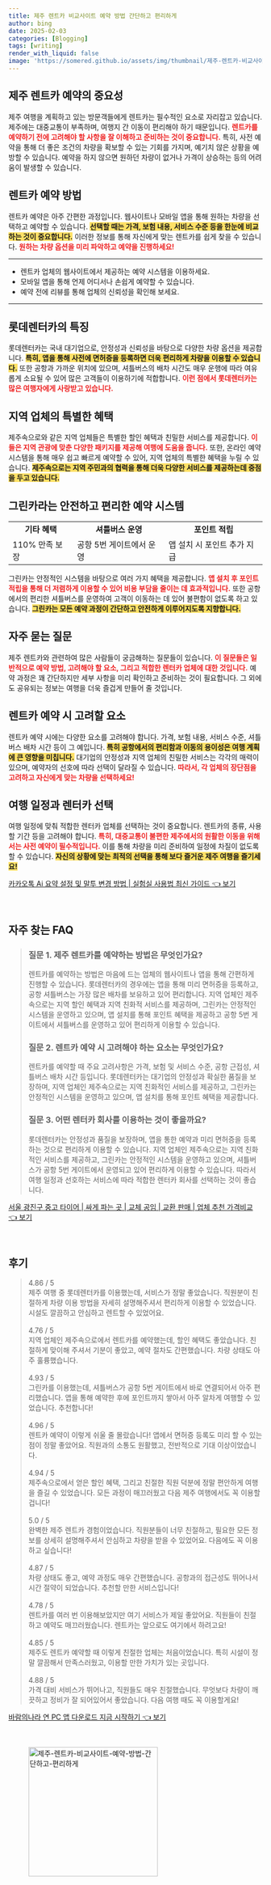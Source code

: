 ```yaml
---
title: 제주 렌트카 비교사이트 예약 방법 간단하고 편리하게
author: bing
date: 2025-02-03
categories: [Blogging]
tags: [writing]
render_with_liquid: false
image: 'https://somered.github.io/assets/img/thumbnail/제주-렌트카-비교사이트-예약-방법-간단하고-편리하게.webp'
---
```



<h2 id='제주 렌트카 예약의 중요성'>제주 렌트카 예약의 중요성</h2>

<p>제주 여행을 계획하고 있는 방문객들에게 렌트카는 필수적인 요소로 자리잡고 있습니다. 제주에는 대중교통이 부족하며, 여행지 간 이동이 편리해야 하기 때문입니다. <b><span style="color: #ee2323;">렌트카를 예약하기 전에 고려해야 할 사항을 잘 이해하고 준비하는 것이 중요합니다.</span></b> 특히, 사전 예약을 통해 더 좋은 조건의 차량을 확보할 수 있는 기회를 가지며, 예기치 않은 상황을 예방할 수 있습니다. 예약을 하지 않으면 원하던 차량이 없거나 가격이 상승하는 등의 어려움이 발생할 수 있습니다.</p>

<h2 id='렌트카 예약 방법'>렌트카 예약 방법</h2>

<p>렌트카 예약은 아주 간편한 과정입니다. 웹사이트나 모바일 앱을 통해 원하는 차량을 선택하고 예약할 수 있습니다. <b><span style="background-color: #ffe066;">선택할 때는 가격, 보험 내용, 서비스 수준 등을 한눈에 비교하는 것이 중요합니다.</span></b> 이러한 정보를 통해 자신에게 맞는 렌트카를 쉽게 찾을 수 있습니다. <b><span style="color: #ee2323;">원하는 차량 옵션을 미리 파악하고 예약을 진행하세요!</span></b></p>

<hr />

<ul>
    <li>렌트카 업체의 웹사이트에서 제공하는 예약 시스템을 이용하세요.</li>
    <li>모바일 앱을 통해 언제 어디서나 손쉽게 예약할 수 있습니다.</li>
    <li>예약 전에 리뷰를 통해 업체의 신뢰성을 확인해 보세요.</li>
</ul>

<hr />

<h2 id='롯데렌터카의 특징'>롯데렌터카의 특징</h2>

<p>롯데렌터카는 국내 대기업으로, 안정성과 신뢰성을 바탕으로 다양한 차량 옵션을 제공합니다. <b><span style="background-color: #ffe066;">특히, 앱을 통해 사전에 면허증을 등록하면 더욱 편리하게 차량을 이용할 수 있습니다.</span></b> 또한 공항과 가까운 위치에 있으며, 셔틀버스의 배차 시간도 매우 운행에 따라 여유롭게 소요될 수 있어 많은 고객들이 이용하기에 적합합니다. <b><span style="color: #ee2323;">이런 점에서 롯데렌터카는 많은 여행자에게 사랑받고 있습니다.</span></b></p>

<h2 id='지역 업체의 특별한 혜택'>지역 업체의 특별한 혜택</h2>

<p>제주속으로와 같은 지역 업체들은 특별한 할인 혜택과 친밀한 서비스를 제공합니다. <b><span style="color: #ee2323;">이들은 지역 관광에 맞춘 다양한 패키지를 제공해 여행에 도움을 줍니다.</span></b> 또한, 온라인 예약 시스템을 통해 매우 쉽고 빠르게 예약할 수 있어, 지역 업체의 특별한 혜택을 누릴 수 있습니다. <b><span style="background-color: #ffe066;">제주속으로는 지역 주민과의 협력을 통해 더욱 다양한 서비스를 제공하는데 중점을 두고 있습니다.</span></b></p>

<h2 id='그린카의 예약 시스템'>그린카라는 안전하고 편리한 예약 시스템</h2>

<table>
    <tr>
        <td style="text-align: center; height: 17px;"><b>기타 혜택</b></td>
        <td style="text-align: center; height: 17px;"><b>셔틀버스 운영</b></td>
        <td style="text-align: center; height: 17px;"><b>포인트 적립</b></td>
    </tr>
    <tr>
        <td>110% 만족 보장</td>
        <td>공항 5번 게이트에서 운영</td>
        <td>앱 설치 시 포인트 추가 지급</td>
    </tr>
</table>

<p>그린카는 안정적인 시스템을 바탕으로 여러 가지 혜택을 제공합니다. <b><span style="color: #ee2323;">앱 설치 후 포인트 적립을 통해 더 저렴하게 이용할 수 있어 비용 부담을 줄이는 데 효과적입니다.</span></b> 또한 공항에서의 편리한 셔틀버스를 운영하여 고객이 이동하는 데 있어 불편함이 없도록 하고 있습니다. <b><span style="background-color: #ffe066;">그린카는 모든 예약 과정이 간단하고 안전하게 이루어지도록 지향합니다.</span></b></p>

<h2 id='자주 묻는 질문'>자주 묻는 질문</h2>

<p>제주 렌트카와 관련하여 많은 사람들이 궁금해하는 질문들이 있습니다. <b><span style="color: #ee2323;">이 질문들은 일반적으로 예약 방법, 고려해야 할 요소, 그리고 적합한 렌터카 업체에 대한 것입니다.</span></b> 예약 과정은 꽤 간단하지만 세부 사항을 미리 확인하고 준비하는 것이 필요합니다. 그 외에도 공유되는 정보는 여행을 더욱 즐겁게 만들어 줄 것입니다.</p>

<h2 id='렌트카 예약 시 고려할 요소'>렌트카 예약 시 고려할 요소</h2>

<p>렌트카 예약 시에는 다양한 요소를 고려해야 합니다. 가격, 보험 내용, 서비스 수준, 셔틀버스 배차 시간 등이 그 예입니다. <b><span style="background-color: #ffe066;">특히 공항에서의 편리함과 이동의 용이성은 여행 계획에 큰 영향을 미칩니다.</span></b> 대기업의 안정성과 지역 업체의 친밀한 서비스는 각각의 매력이 있으며, 예약자의 선호에 따라 선택이 달라질 수 있습니다. <b><span style="color: #ee2323;">따라서, 각 업체의 장단점을 고려하고 자신에게 맞는 차량을 선택하세요!</span></b></p>

<h2 id='여행 일정과 렌터카 선택'>여행 일정과 렌터카 선택</h2>

<p>여행 일정에 맞춰 적합한 렌터카 업체를 선택하는 것이 중요합니다. 렌트카의 종류, 사용할 기간 등을 고려해야 합니다. <b><span style="color: #ee2323;">특히, 대중교통이 불편한 제주에서의 원활한 이동을 위해서는 사전 예약이 필수적입니다.</span></b> 이를 통해 차량을 미리 준비하여 일정에 차질이 없도록 할 수 있습니다. <b><span style="background-color: #ffe066;">자신의 상황에 맞는 최적의 선택을 통해 보다 즐거운 제주 여행을 즐기세요!</span></b></p>


<p><a class="click-button" title="카카오톡 Ai 요약 설정 및 말투 변경 방법 | 실험실 사용법 최신 가이드" href="https://somered.github.io/posts/%EC%B9%B4%EC%B9%B4%EC%98%A4%ED%86%A1-Ai-%EC%9A%94%EC%95%BD-%EC%84%A4%EC%A0%95-%EB%B0%8F-%EB%A7%90%ED%88%AC-%EB%B3%80%EA%B2%BD-%EB%B0%A9%EB%B2%95-%EC%8B%A4%ED%97%98%EC%8B%A4-%EC%82%AC%EC%9A%A9%EB%B2%95-%EC%B5%9C%EC%8B%A0-%EA%B0%80%EC%9D%B4%EB%93%9C/" rel="dofollow">카카오톡 Ai 요약 설정 및 말투 변경 방법 | 실험실 사용법 최신 가이드 👈 보기</a></p><br>
<h2 id='자주_찾는_FAQ'>자주 찾는 FAQ</h2>
<div itemscope="" itemtype="https://schema.org/FAQPage"> 
<blockquote> 
<div itemscope="" itemprop="mainEntity" itemtype="https://schema.org/Question"> 
<h3 itemprop="name">질문 1. 제주 렌트카를 예약하는 방법은 무엇인가요?</h3> 
<div itemscope="" itemprop="acceptedAnswer" itemtype="https://schema.org/Answer"> 
<span itemprop="text"> 
<p>렌트카를 예약하는 방법은 마음에 드는 업체의 웹사이트나 앱을 통해 간편하게 진행할 수 있습니다. 롯데렌터카의 경우에는 앱을 통해 미리 면허증을 등록하고, 공항 셔틀버스는 가장 많은 배차를 보유하고 있어 편리합니다. 지역 업체인 제주속으로는 지역 할인 혜택과 지역 친화적 서비스를 제공하며, 그린카는 안정적인 시스템을 운영하고 있으며, 앱 설치를 통해 포인트 혜택을 제공하고 공항 5번 게이트에서 셔틀버스를 운영하고 있어 편리하게 이용할 수 있습니다.</p> 
</span> 
</div> 
</div> 
<div itemscope="" itemprop="mainEntity" itemtype="https://schema.org/Question"> 
<h3 itemprop="name">질문 2. 렌트카 예약 시 고려해야 하는 요소는 무엇인가요?</h3> 
<div itemscope="" itemprop="acceptedAnswer" itemtype="https://schema.org/Answer"> 
<span itemprop="text"> 
<p>렌트카를 예약할 때 주요 고려사항은 가격, 보험 및 서비스 수준, 공항 근접성, 셔틀버스 배차 시간 등입니다. 롯데렌터카는 대기업의 안정성과 확실한 품질을 보장하며, 지역 업체인 제주속으로는 지역 친화적인 서비스를 제공하고, 그린카는 안정적인 시스템을 운영하고 있으며, 앱 설치를 통해 포인트 혜택을 제공합니다.</p> 
</span> 
</div> 
</div> 
<div itemscope="" itemprop="mainEntity" itemtype="https://schema.org/Question"> 
<h3 itemprop="name">질문 3. 어떤 렌터카 회사를 이용하는 것이 좋을까요?</h3> 
<div itemscope="" itemprop="acceptedAnswer" itemtype="https://schema.org/Answer"> 
<span itemprop="text"> 
<p>롯데렌터카는 안정성과 품질을 보장하며, 앱을 통한 예약과 미리 면허증을 등록하는 것으로 편리하게 이용할 수 있습니다. 지역 업체인 제주속으로는 지역 친화적인 서비스를 제공하고, 그린카는 안정적인 시스템을 운영하고 있으며, 셔틀버스가 공항 5번 게이트에서 운영되고 있어 편리하게 이용할 수 있습니다. 따라서 여행 일정과 선호하는 서비스에 따라 적합한 렌터카 회사를 선택하는 것이 좋습니다.</p> 
</span> 
</div> 
</div> 
</blockquote> 
</div>
<p><a class="click-button" title="서울 광진구 중고 타이어 | 싸게 파는 곳 | 교체 공임 | 교환 판매 | 업체 추천 가격비교" href="https://somered.github.io/posts/%EC%84%9C%EC%9A%B8-%EA%B4%91%EC%A7%84%EA%B5%AC-%EC%A4%91%EA%B3%A0-%ED%83%80%EC%9D%B4%EC%96%B4-%EC%8B%B8%EA%B2%8C-%ED%8C%8C%EB%8A%94-%EA%B3%B3-%EA%B5%90%EC%B2%B4-%EA%B3%B5%EC%9E%84-%EA%B5%90%ED%99%98-%ED%8C%90%EB%A7%A4-%EC%97%85%EC%B2%B4-%EC%B6%94%EC%B2%9C-%EA%B0%80%EA%B2%A9%EB%B9%84%EA%B5%90/" rel="dofollow">서울 광진구 중고 타이어 | 싸게 파는 곳 | 교체 공임 | 교환 판매 | 업체 추천 가격비교 👈 보기</a></p><br>
<h2 id='후기'>후기</h2>
<div itemscope itemtype="https://schema.org/Product">
  <blockquote>
  <div itemprop="review" itemscope itemtype="https://schema.org/Review">
      <div itemprop="reviewRating" itemscope itemtype="https://schema.org/Rating"> <span itemprop="ratingValue">4.86</span> / <span itemprop="bestRating">5</span> </div>
      <span itemprop="reviewBody">제주 여행 중 롯데렌터카를 이용했는데, 서비스가 정말 좋았습니다. 직원분이 친절하게 차량 이용 방법을 자세히 설명해주셔서 편리하게 이용할 수 있었습니다. 시설도 깔끔하고 안심하고 렌트할 수 있었어요.</span>
  </div>
  <br>
  <div itemprop="review" itemscope itemtype="https://schema.org/Review">
      <div itemprop="reviewRating" itemscope itemtype="https://schema.org/Rating"> <span itemprop="ratingValue">4.76</span> / <span itemprop="bestRating">5</span> </div>
      <span itemprop="reviewBody">지역 업체인 제주속으로에서 렌트카를 예약했는데, 할인 혜택도 좋았습니다. 친절하게 맞이해 주셔서 기분이 좋았고, 예약 절차도 간편했습니다. 차량 상태도 아주 훌륭했습니다.</span>
  </div>
  <br>
  <div itemprop="review" itemscope itemtype="https://schema.org/Review">
      <div itemprop="reviewRating" itemscope itemtype="https://schema.org/Rating"> <span itemprop="ratingValue">4.93</span> / <span itemprop="bestRating">5</span> </div>
      <span itemprop="reviewBody">그린카를 이용했는데, 셔틀버스가 공항 5번 게이트에서 바로 연결되어서 아주 편리했습니다. 앱을 통해 예약한 후에 포인트까지 쌓아서 아주 알차게 여행할 수 있었습니다. 추천합니다!</span>
  </div>
  <br>
  <div itemprop="review" itemscope itemtype="https://schema.org/Review">
      <div itemprop="reviewRating" itemscope itemtype="schema.org/Rating"> <span itemprop="ratingValue">4.96</span> / <span itemprop="bestRating">5</span> </div>
      <span itemprop="reviewBody">렌트카 예약이 이렇게 쉬울 줄 몰랐습니다! 앱에서 면허증 등록도 미리 할 수 있는 점이 정말 좋았어요. 직원과의 소통도 원활했고, 전반적으로 기대 이상이었습니다.</span>
  </div>
  <br>
  <div itemprop="review" itemscope itemtype="https://schema.org/Review">
      <div itemprop="reviewRating" itemscope itemtype="schema.org/Rating"> <span itemprop="ratingValue">4.94</span> / <span itemprop="bestRating">5</span> </div>
      <span itemprop="reviewBody">제주속으로에서 얻은 할인 혜택, 그리고 친절한 직원 덕분에 정말 편안하게 여행을 즐길 수 있었습니다. 모든 과정이 매끄러웠고 다음 제주 여행에서도 꼭 이용할 겁니다!</span>
  </div>
  <br>
  <div itemprop="review" itemscope itemtype="https://schema.org/Review">
      <div itemprop="reviewRating" itemscope itemtype="schema.org/Rating"> <span itemprop="ratingValue">5.0</span> / <span itemprop="bestRating">5</span> </div>
      <span itemprop="reviewBody">완벽한 제주 렌트카 경험이었습니다. 직원분들이 너무 친절하고, 필요한 모든 정보를 상세히 설명해주셔서 안심하고 차량을 받을 수 있었어요. 다음에도 꼭 이용하고 싶습니다!</span>
  </div>
  <br>
  <div itemprop="review" itemscope itemtype="https://schema.org/Review">
      <div itemprop="reviewRating" itemscope itemtype="schema.org/Rating"> <span itemprop="ratingValue">4.87</span> / <span itemprop="bestRating">5</span> </div>
      <span itemprop="reviewBody">차량 상태도 좋고, 예약 과정도 매우 간편했습니다. 공항과의 접근성도 뛰어나서 시간 절약이 되었습니다. 추천할 만한 서비스입니다!</span>
  </div>
  <br>
  <div itemprop="review" itemscope itemtype="https://schema.org/Review">
      <div itemprop="reviewRating" itemscope itemtype="schema.org/Rating"> <span itemprop="ratingValue">4.78</span> / <span itemprop="bestRating">5</span> </div>
      <span itemprop="reviewBody">렌트카를 여러 번 이용해보았지만 여기 서비스가 제일 좋았어요. 직원들이 친절하고 예약도 매끄러웠습니다. 렌트카는 앞으로도 여기에서 하려고요!</span>
  </div>
  <br>
  <div itemprop="review" itemscope itemtype="https://schema.org/Review">
      <div itemprop="reviewRating" itemscope itemtype="schema.org/Rating"> <span itemprop="ratingValue">4.85</span> / <span itemprop="bestRating">5</span> </div>
      <span itemprop="reviewBody">제주도 렌트카 예약할 때 이렇게 친절한 업체는 처음이었습니다. 특히 시설이 정말 깔끔해서 만족스러웠고, 이용할 만한 가치가 있는 곳입니다.</span>
  </div>
  <br>
  <div itemprop="review" itemscope itemtype="https://schema.org/Review">
      <div itemprop="reviewRating" itemscope itemtype="schema.org/Rating"> <span itemprop="ratingValue">4.88</span> / <span itemprop="bestRating">5</span> </div>
      <span itemprop="reviewBody">가격 대비 서비스가 뛰어나고, 직원들도 매우 친절했습니다. 무엇보다 차량이 깨끗하고 정비가 잘 되어있어서 좋았습니다. 다음 여행 때도 꼭 이용할게요!</span>
  </div>
  </blockquote>
</div>
<p><a class="click-button" title="바람의나라 연 PC 앱 다운로드 지금 시작하기" href="https://somered.github.io/posts/%EB%B0%94%EB%9E%8C%EC%9D%98%EB%82%98%EB%9D%BC-%EC%97%B0-PC-%EC%95%B1-%EB%8B%A4%EC%9A%B4%EB%A1%9C%EB%93%9C-%EC%A7%80%EA%B8%88-%EC%8B%9C%EC%9E%91%ED%95%98%EA%B8%B0/" rel="dofollow">바람의나라 연 PC 앱 다운로드 지금 시작하기 👈 보기</a></p><br>
<figure class="image"><img src="https://somered.github.io/assets/img/thumbnail/제주-렌트카-비교사이트-예약-방법-간단하고-편리하게.webp" alt="제주-렌트카-비교사이트-예약-방법-간단하고-편리하게" width="256" height="256"></figure>